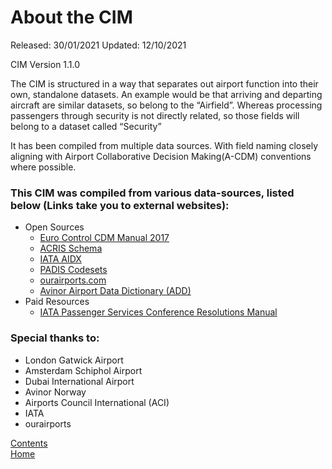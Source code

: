 # About the CIM

Released: 30/01/2021
Updated: 12/10/2021

CIM Version 1.1.0

The CIM is structured in a way that separates out airport function into their own, standalone datasets. An example would be that arriving and departing aircraft are similar datasets, so belong to the “Airfield”. Whereas processing passengers through security is not directly related, so those fields will belong to a dataset called “Security”

It has been compiled from multiple data sources. With field naming closely aligning with Airport Collaborative Decision Making(A-CDM) conventions where possible.


### This CIM was compiled from various data-sources, listed below (Links take you to external websites):
- Open Sources
  - [Euro Control CDM Manual 2017](https://www.eurocontrol.int/sites/default/files/publication/files/airport-cdm-manual-2017.PDF)
  - [ACRIS Schema](https://aci.aero/about-aci/priorities/airport-it/acris/)
  - [IATA AIDX](https://www.iata.org/en/publications/info-data-exchange/)
  - [PADIS Codesets](https://www.iata.org/en/publications/store/passenger-data-exchange/)
  - [ourairports.com](https://ourairports.com/data/)
  - [Avinor Airport Data Dictionary (ADD)](https://xwiki.avinor.no/display/ADD/Airport+Data+Dictionary)
- Paid Resources
  - [IATA Passenger Services Conference Resolutions Manual](https://www.iata.org/en/publications/store/passenger-standards-conference-manual/)

### Special thanks to:
- London Gatwick Airport
- Amsterdam Schiphol Airport
- Dubai International Airport
- Avinor Norway
- Airports Council International (ACI)
- IATA
- ourairports


[Contents](./contents.md)<br />
[Home](./)
